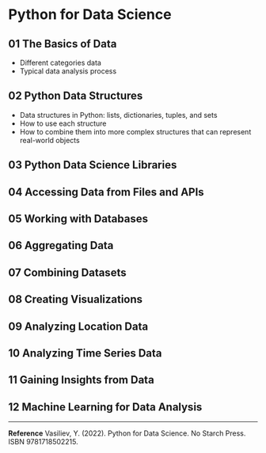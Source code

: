 # Python for Data Science
## 01 The Basics of Data
- Different categories data
- Typical data analysis process

## 02 Python Data Structures
- Data structures in Python: lists, dictionaries, tuples, and sets
- How to use each structure
- How to combine them into more complex structures that can represent real-world objects

## 03 Python Data Science Libraries

## 04 Accessing Data from Files and APIs
## 05 Working with Databases
## 06 Aggregating Data
## 07 Combining Datasets
## 08 Creating Visualizations
## 09 Analyzing Location Data
## 10 Analyzing Time Series Data
## 11 Gaining Insights from Data
## 12 Machine Learning for Data Analysis
---
**Reference**
Vasiliev, Y. (2022). Python for Data Science. No Starch Press. ISBN 9781718502215.
